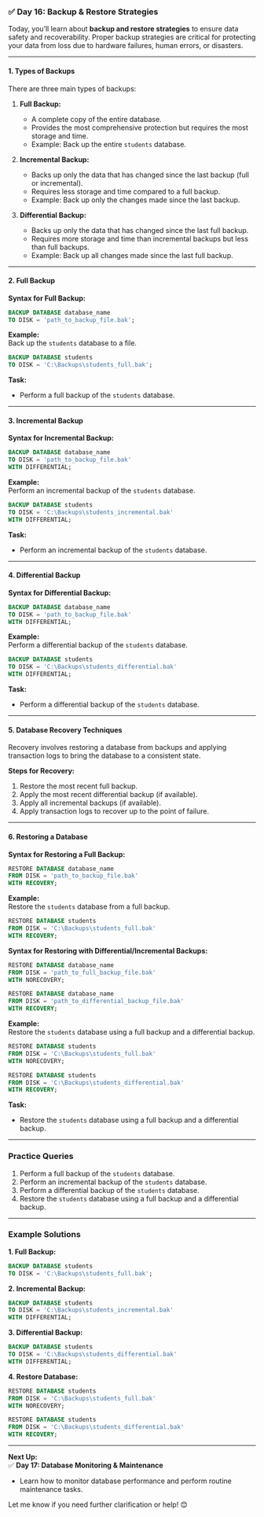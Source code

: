 ### ✅ **Day 16: Backup & Restore Strategies**  
Today, you’ll learn about **backup and restore strategies** to ensure data safety and recoverability. Proper backup strategies are critical for protecting your data from loss due to hardware failures, human errors, or disasters.

---

#### **1. Types of Backups**  
There are three main types of backups:  

1. **Full Backup:**  
   - A complete copy of the entire database.  
   - Provides the most comprehensive protection but requires the most storage and time.  
   - Example: Back up the entire `students` database.  

2. **Incremental Backup:**  
   - Backs up only the data that has changed since the last backup (full or incremental).  
   - Requires less storage and time compared to a full backup.  
   - Example: Back up only the changes made since the last backup.  

3. **Differential Backup:**  
   - Backs up only the data that has changed since the last full backup.  
   - Requires more storage and time than incremental backups but less than full backups.  
   - Example: Back up all changes made since the last full backup.  

---

#### **2. Full Backup**  

**Syntax for Full Backup:**  
```sql
BACKUP DATABASE database_name
TO DISK = 'path_to_backup_file.bak';
```

**Example:**  
Back up the `students` database to a file.  

```sql
BACKUP DATABASE students
TO DISK = 'C:\Backups\students_full.bak';
```

**Task:**  
- Perform a full backup of the `students` database.  

---

#### **3. Incremental Backup**  

**Syntax for Incremental Backup:**  
```sql
BACKUP DATABASE database_name
TO DISK = 'path_to_backup_file.bak'
WITH DIFFERENTIAL;
```

**Example:**  
Perform an incremental backup of the `students` database.  

```sql
BACKUP DATABASE students
TO DISK = 'C:\Backups\students_incremental.bak'
WITH DIFFERENTIAL;
```

**Task:**  
- Perform an incremental backup of the `students` database.  

---

#### **4. Differential Backup**  

**Syntax for Differential Backup:**  
```sql
BACKUP DATABASE database_name
TO DISK = 'path_to_backup_file.bak'
WITH DIFFERENTIAL;
```

**Example:**  
Perform a differential backup of the `students` database.  

```sql
BACKUP DATABASE students
TO DISK = 'C:\Backups\students_differential.bak'
WITH DIFFERENTIAL;
```

**Task:**  
- Perform a differential backup of the `students` database.  

---

#### **5. Database Recovery Techniques**  
Recovery involves restoring a database from backups and applying transaction logs to bring the database to a consistent state.  

**Steps for Recovery:**  
1. Restore the most recent full backup.  
2. Apply the most recent differential backup (if available).  
3. Apply all incremental backups (if available).  
4. Apply transaction logs to recover up to the point of failure.  

---

#### **6. Restoring a Database**  

**Syntax for Restoring a Full Backup:**  
```sql
RESTORE DATABASE database_name
FROM DISK = 'path_to_backup_file.bak'
WITH RECOVERY;
```

**Example:**  
Restore the `students` database from a full backup.  

```sql
RESTORE DATABASE students
FROM DISK = 'C:\Backups\students_full.bak'
WITH RECOVERY;
```

**Syntax for Restoring with Differential/Incremental Backups:**  
```sql
RESTORE DATABASE database_name
FROM DISK = 'path_to_full_backup_file.bak'
WITH NORECOVERY;

RESTORE DATABASE database_name
FROM DISK = 'path_to_differential_backup_file.bak'
WITH RECOVERY;
```

**Example:**  
Restore the `students` database using a full backup and a differential backup.  

```sql
RESTORE DATABASE students
FROM DISK = 'C:\Backups\students_full.bak'
WITH NORECOVERY;

RESTORE DATABASE students
FROM DISK = 'C:\Backups\students_differential.bak'
WITH RECOVERY;
```

**Task:**  
- Restore the `students` database using a full backup and a differential backup.  

---

### **Practice Queries**  
1. Perform a full backup of the `students` database.  
2. Perform an incremental backup of the `students` database.  
3. Perform a differential backup of the `students` database.  
4. Restore the `students` database using a full backup and a differential backup.  

---

### **Example Solutions**  

**1. Full Backup:**  
```sql
BACKUP DATABASE students
TO DISK = 'C:\Backups\students_full.bak';
```

**2. Incremental Backup:**  
```sql
BACKUP DATABASE students
TO DISK = 'C:\Backups\students_incremental.bak'
WITH DIFFERENTIAL;
```

**3. Differential Backup:**  
```sql
BACKUP DATABASE students
TO DISK = 'C:\Backups\students_differential.bak'
WITH DIFFERENTIAL;
```

**4. Restore Database:**  
```sql
RESTORE DATABASE students
FROM DISK = 'C:\Backups\students_full.bak'
WITH NORECOVERY;

RESTORE DATABASE students
FROM DISK = 'C:\Backups\students_differential.bak'
WITH RECOVERY;
```

---

**Next Up:**  
✅ **Day 17: Database Monitoring & Maintenance**  
- Learn how to monitor database performance and perform routine maintenance tasks.  

Let me know if you need further clarification or help! 😊

